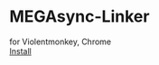 # MEGAsync-Linker
for Violentmonkey, Chrome  
[Install](https://github.com/gerlyb/MEGAsync-Linker/raw/main/MEGAsyncLinker.user.js)
